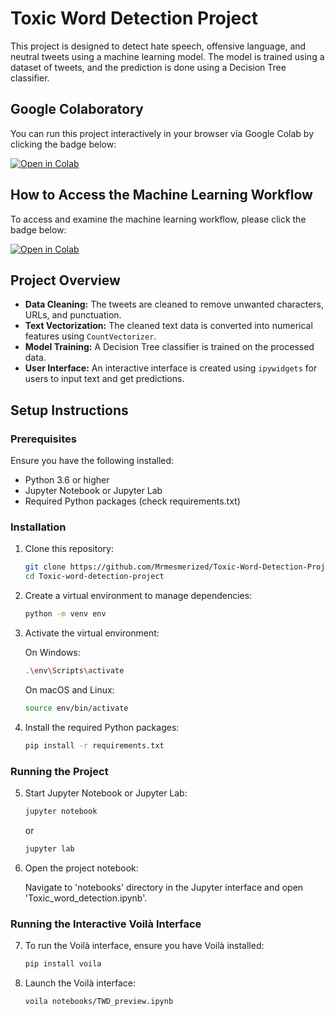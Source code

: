 # Toxic Word Detection Project

This project is designed to detect hate speech, offensive language, and neutral tweets using a machine learning model. The model is trained using a dataset of tweets, and the prediction is done using a Decision Tree classifier.

## Google Colaboratory

You can run this project interactively in your browser via Google Colab by clicking the badge below:

[![Open in Colab](https://colab.research.google.com/assets/colab-badge.svg)](https://colab.research.google.com/drive/1s_y3WvT1HlGN_Q6cMjrXa8o-mYLda-75?usp=sharing)

## How to Access the Machine Learning Workflow

To access and examine the machine learning workflow, please click the badge below:

[![Open in Colab](https://colab.research.google.com/assets/colab-badge.svg)](https://colab.research.google.com/drive/1kVZSjD_rgGr8MYbBu3jhjWfCZYSb6Sn1?usp=sharing)

## Project Overview

- **Data Cleaning:** The tweets are cleaned to remove unwanted characters, URLs, and punctuation.
- **Text Vectorization:** The cleaned text data is converted into numerical features using `CountVectorizer`.
- **Model Training:** A Decision Tree classifier is trained on the processed data.
- **User Interface:** An interactive interface is created using `ipywidgets` for users to input text and get predictions.

## Setup Instructions

### Prerequisites

Ensure you have the following installed:
- Python 3.6 or higher
- Jupyter Notebook or Jupyter Lab
- Required Python packages (check requirements.txt)

### Installation

1. Clone this repository:
   ```bash
   git clone https://github.com/Mrmesmerized/Toxic-Word-Detection-Project.git
   cd Toxic-word-detection-project
   
2. Create a virtual environment to manage dependencies:
   ```bash
   python -m venv env

3. Activate the virtual environment:

   On Windows:
   ```bash
   .\env\Scripts\activate
   ```
   
   On macOS and Linux:
   ```bash
   source env/bin/activate

4. Install the required Python packages:
   ```bash
   pip install -r requirements.txt
   
### Running the Project

5. Start Jupyter Notebook or Jupyter Lab:
   ```bash
   jupyter notebook
   ```

   or

   ```bash
   jupyter lab
   
6. Open the project notebook:
   
   Navigate to 'notebooks' directory in the Jupyter interface and open 'Toxic_word_detection.ipynb'.

### Running the Interactive Voilà Interface

7. To run the Voilà interface, ensure you have Voilà installed:
   ```bash
   pip install voila

8. Launch the Voilà interface:
   ```bash
   voila notebooks/TWD_preview.ipynb
   ```
